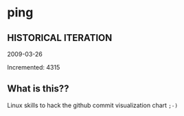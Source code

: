 # ping

## HISTORICAL ITERATION
2009-03-26

Incremented: 4315

## What is this?? 
Linux skills to hack the github commit visualization chart `;-)`

